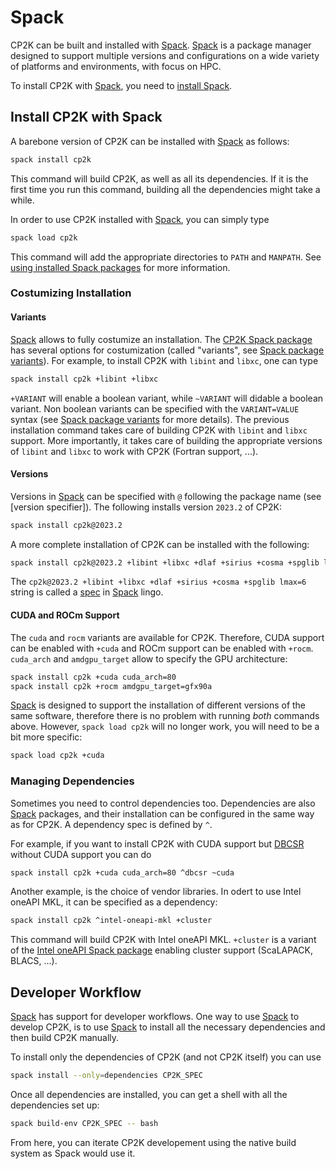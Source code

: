 # Spack

CP2K can be built and installed with [Spack]. [Spack] is a package manager designed to support multiple versions and configurations on a wide variety of platforms and environments, with focus on HPC.

To install CP2K with [Spack], you need to [install Spack].

## Install CP2K with Spack

A barebone version of CP2K can be installed with [Spack] as follows:

```bash
spack install cp2k
```

This command will build CP2K, as well as all its dependencies. If it is the first time you run this command, building all the dependencies might take a while.

In order to use CP2K installed with [Spack], you can simply type

```bash
spack load cp2k
```

This command will add the appropriate directories to `PATH` and `MANPATH`. See [using installed Spack packages] for more information.

### Costumizing Installation

#### Variants

[Spack] allows to fully costumize an installation. The [CP2K Spack package] has several options for costumization (called "variants", see [Spack package variants]). For example, to install CP2K with `libint` and `libxc`, one can type

```bash
spack install cp2k +libint +libxc
```

`+VARIANT` will enable a boolean variant, while `~VARIANT` will didable a boolean variant. Non boolean variants can be specified with the `VARIANT=VALUE` syntax (see [Spack package variants] for more details). The previous installation command takes care of building CP2K with `libint` and `libxc` support. More importantly, it takes care of building the appropriate versions of `libint` and `libxc` to work with CP2K (Fortran support, ...).

#### Versions

Versions in [Spack] can be specified with `@` following the package name (see [version specifier]). The following installs version `2023.2` of CP2K:

```bash
spack install cp2k@2023.2
```

A more complete installation of CP2K can be installed with the following:
```bash
spack install cp2k@2023.2 +libint +libxc +dlaf +sirius +cosma +spglib lmax=6 
```

The `cp2k@2023.2 +libint +libxc +dlaf +sirius +cosma +spglib lmax=6` string is called a [spec] in [Spack] lingo.

#### CUDA and ROCm Support

The `cuda` and `rocm` variants are available for CP2K. Therefore, CUDA support can be enabled with `+cuda` and ROCm support can be enabled with `+rocm`. `cuda_arch` and `amdgpu_target` allow to specify the GPU architecture:

```bash
spack install cp2k +cuda cuda_arch=80
spack install cp2k +rocm amdgpu_target=gfx90a
```

[Spack] is designed to support the installation of different versions of the same software, therefore there is no problem with running _both_ commands above. However, `spack load cp2k` will no longer work, you will need to be a bit more specific:

```bash
spack load cp2k +cuda
```

### Managing Dependencies

Sometimes you need to control dependencies too. Dependencies are also [Spack] packages, and their installation can be configured in the same way as for CP2K. A dependency spec is defined by `^`.

For example, if you want to install CP2K with CUDA support but [DBCSR] without CUDA support you can do

```bash
spack install cp2k +cuda cuda_arch=80 ^dbcsr ~cuda
```

Another example, is the choice of vendor libraries. In odert to use Intel oneAPI MKL, it can be specified as a dependency:

```bash
spack install cp2k ^intel-oneapi-mkl +cluster
```

This command will build CP2K with Intel oneAPI MKL. `+cluster` is a variant of the [Intel oneAPI Spack package] enabling cluster support (ScaLAPACK, BLACS, ...).

## Developer Workflow

[Spack] has support for developer workflows. One way to use [Spack] to develop CP2K, is to use [Spack] to install all the necessary dependencies and then build CP2K manually.

To install only the dependencies of CP2K (and not CP2K itself) you can use

```bash
spack install --only=dependencies CP2K_SPEC
```

Once all dependencies are installed, you can get a shell with all the dependencies set up:

```bash
spack build-env CP2K_SPEC -- bash
```

From here, you can iterate CP2K developement using the native build system as Spack would use it.

[Spack]: https://spack.readthedocs.io/en/latest/
[install Spack]: https://spack.readthedocs.io/en/latest/getting_started.html#installation
[using installed Spack packages]: https://spack.readthedocs.io/en/latest/basic_usage.html#using-installed-packages
[CP2K Spack package]: https://packages.spack.io/package.html?name=cp2k
[spec]: https://spack.readthedocs.io/en/latest/basic_usage.html#specs-dependencies
[Intel oneAPI Spack package]: https://packages.spack.io/package.html?name=intel-oneapi-mkl
[Spack package variants]: https://spack.readthedocs.io/en/latest/basic_usage.html#variants
[Spack package version specifier]: https://spack.readthedocs.io/en/latest/basic_usage.html#version-specifier
[DBCSR]: https://cp2k.github.io/dbcsr/develop/